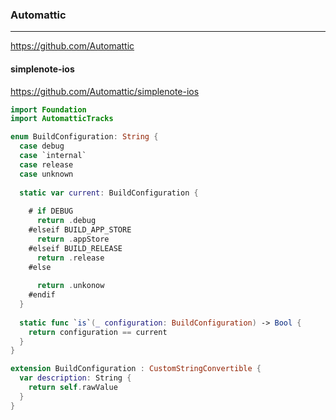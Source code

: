 ### Automattic
---
https://github.com/Automattic

#### simplenote-ios
https://github.com/Automattic/simplenote-ios

```swift
import Foundation
import AutomatticTracks

enum BuildConfiguration: String {
  case debug
  case `internal`
  case release
  case unknown
  
  static var current: BuildConfiguration {
    
    # if DEBUG
      return .debug
    #elseif BUILD_APP_STORE
      return .appStore
    #elseif BUILD_RELEASE
      return .release
    #else
      
      return .unkonow
    #endif
  }
  
  static func `is`(_ configuration: BuildConfiguration) -> Bool {
    return configuration == current
  }
}

extension BuildConfiguration : CustomStringConvertible {
  var description: String {
    return self.rawValue
  }
}
```

```
```

```
```


